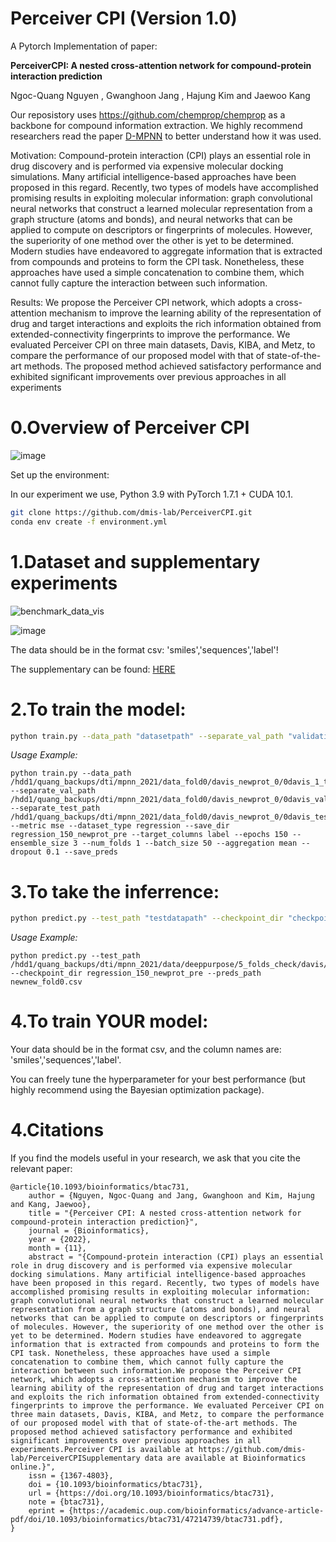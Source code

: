 # Perceiver CPI (Version 1.0)
A Pytorch Implementation of paper:

**PerceiverCPI: A nested cross-attention network for compound-protein interaction prediction**

Ngoc-Quang Nguyen , Gwanghoon Jang , Hajung Kim and Jaewoo Kang

Our reposistory uses https://github.com/chemprop/chemprop as a backbone for compound information extraction.
We highly recommend researchers read the paper [D-MPNN](https://pubs.acs.org/doi/abs/10.1021/acs.jcim.9b00237) to better understand how it was used. 

Motivation: Compound-protein interaction (CPI) plays an essential role in drug discovery and is
performed via expensive molecular docking simulations. Many artificial intelligence-based approaches
have been proposed in this regard. Recently, two types of models have accomplished promising results in
exploiting molecular information: graph convolutional neural networks that construct a learned molecular
representation from a graph structure (atoms and bonds), and neural networks that can be applied to
compute on descriptors or fingerprints of molecules. However, the superiority of one method over the
other is yet to be determined. Modern studies have endeavored to aggregate information that is extracted
from compounds and proteins to form the CPI task. Nonetheless, these approaches have used a simple
concatenation to combine them, which cannot fully capture the interaction between such information.

Results: We propose the Perceiver CPI network, which adopts a cross-attention mechanism to improve
the learning ability of the representation of drug and target interactions and exploits the rich information
obtained from extended-connectivity fingerprints to improve the performance. We evaluated Perceiver CPI
on three main datasets, Davis, KIBA, and Metz, to compare the performance of our proposed model with
that of state-of-the-art methods. The proposed method achieved satisfactory performance and exhibited
significant improvements over previous approaches in all experiments

# 0.**Overview of Perceiver CPI**

![image](https://user-images.githubusercontent.com/32150689/169429361-cee1031f-fef3-43a6-9220-943fa21de233.png)


Set up the environment:

In our experiment we use, Python 3.9 with PyTorch 1.7.1 + CUDA 10.1.

```bash
git clone https://github.com/dmis-lab/PerceiverCPI.git
conda env create -f environment.yml
```

# 1.**Dataset and supplementary experiments**
![benchmark_data_vis](https://user-images.githubusercontent.com/32150689/167998111-f73c2fee-3ea4-49d4-8f60-8338e0acca00.PNG)


![image](https://user-images.githubusercontent.com/32150689/163341766-3115ffa6-0cfe-437e-be75-670de1b4da43.png)

The data should be in the format csv: 'smiles','sequences','label'!

The supplementary can be found: [HERE](https://drive.google.com/file/d/1xhkhgqjUXa7q3WSpwi9orr-wbNbHPlwz/view?usp=sharing)


# 2.**To train the model:**
```bash
python train.py --data_path "datasetpath" --separate_val_path "validationpath" --separate_test_path "testpath" --metric mse --dataset_type regression --save_dir "checkpointpath" --target_columns label
```
_Usage Example:_
~~~
python train.py --data_path /hdd1/quang_backups/dti/mpnn_2021/data_fold0/davis_newprot_0/0davis_1_train_newprot.csv --separate_val_path /hdd1/quang_backups/dti/mpnn_2021/data_fold0/davis_newprot_0/0davis_val_newprot.csv --separate_test_path /hdd1/quang_backups/dti/mpnn_2021/data_fold0/davis_newprot_0/0davis_test_newprot.csv --metric mse --dataset_type regression --save_dir regression_150_newprot_pre --target_columns label --epochs 150 --ensemble_size 3 --num_folds 1 --batch_size 50 --aggregation mean --dropout 0.1 --save_preds
~~~
# 3.**To take the inferrence:**
```bash
python predict.py --test_path "testdatapath" --checkpoint_dir "checkpointpath" --preds_path "predictionpath.csv"
```
_Usage Example:_
~~~
python predict.py --test_path /hdd1/quang_backups/dti/mpnn_2021/data/deeppurpose/5_folds_check/davis/newnew/fold0/0davis_test_newprot.csv --checkpoint_dir regression_150_newprot_pre --preds_path newnew_fold0.csv
~~~
# 4.**To train YOUR model:**

Your data should be in the format csv, and the column names are: 'smiles','sequences','label'.

You can freely tune the hyperparameter for your best performance (but highly recommend using the Bayesian optimization package).

# 4.Citations
If you find the models useful in your research, we ask that you cite the relevant paper:

~~~
@article{10.1093/bioinformatics/btac731,
    author = {Nguyen, Ngoc-Quang and Jang, Gwanghoon and Kim, Hajung and Kang, Jaewoo},
    title = "{Perceiver CPI: A nested cross-attention network for compound-protein interaction prediction}",
    journal = {Bioinformatics},
    year = {2022},
    month = {11},
    abstract = "{Compound-protein interaction (CPI) plays an essential role in drug discovery and is performed via expensive molecular docking simulations. Many artificial intelligence-based approaches have been proposed in this regard. Recently, two types of models have accomplished promising results in exploiting molecular information: graph convolutional neural networks that construct a learned molecular representation from a graph structure (atoms and bonds), and neural networks that can be applied to compute on descriptors or fingerprints of molecules. However, the superiority of one method over the other is yet to be determined. Modern studies have endeavored to aggregate information that is extracted from compounds and proteins to form the CPI task. Nonetheless, these approaches have used a simple concatenation to combine them, which cannot fully capture the interaction between such information.We propose the Perceiver CPI network, which adopts a cross-attention mechanism to improve the learning ability of the representation of drug and target interactions and exploits the rich information obtained from extended-connectivity fingerprints to improve the performance. We evaluated Perceiver CPI on three main datasets, Davis, KIBA, and Metz, to compare the performance of our proposed model with that of state-of-the-art methods. The proposed method achieved satisfactory performance and exhibited significant improvements over previous approaches in all experiments.Perceiver CPI is available at https://github.com/dmis-lab/PerceiverCPISupplementary data are available at Bioinformatics online.}",
    issn = {1367-4803},
    doi = {10.1093/bioinformatics/btac731},
    url = {https://doi.org/10.1093/bioinformatics/btac731},
    note = {btac731},
    eprint = {https://academic.oup.com/bioinformatics/advance-article-pdf/doi/10.1093/bioinformatics/btac731/47214739/btac731.pdf},
}
~~~
